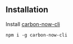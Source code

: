 ## Installation

Install [carbon-now-cli](https://github.com/mixn/carbon-now-cli)

```
npm i -g carbon-now-cli
```
